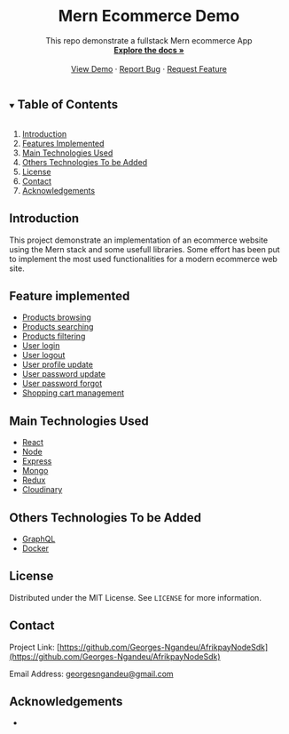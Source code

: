 <!-- PROJECT LOGO -->
<br />
<p align="center">
  <h1 align="center">Mern Ecommerce Demo</h1>

  <p align="center">
    This repo demonstrate a fullstack Mern ecommerce App
    <br />
    <a href="https://github.com/Georges-Ngandeu/AfrikpayNodeSdk"><strong>Explore the docs »</strong></a>
    <br />
    <br />
    <a href="https://github.com/Georges-Ngandeu/AfrikpayNodeSdk">View Demo</a>
    ·
    <a href="https://github.com/Georges-Ngandeu/AfrikpayNodeSdk">Report Bug</a>
    ·
    <a href="https://github.com/Georges-Ngandeu/AfrikpayNodeSdk">Request Feature</a>
  </p>
</p>

<!-- TABLE OF CONTENTS -->
<details open="open">
  <summary><h2 style="display: inline-block">Table of Contents</h2></summary>
  <ol>
    <li><a href="#introduction">Introduction</a></li>
    <li><a href="#features">Features Implemented</a></li>
    <li><a href="#technologies">Main Technologies Used</a></li>
    <li><a href="#others-technologies">Others Technologies To be Added</a></li>
    <li><a href="#license">License</a></li>
    <li><a href="#contact">Contact</a></li>
    <li><a href="#acknowledgements">Acknowledgements</a></li>
  </ol>
</details>

<!-- GETTING STARTED -->
## Introduction [](#introduction)
This project demonstrate an implementation of an ecommerce website using the Mern stack and some usefull libraries. Some effort has been put to implement the most used functionalities for a modern ecommerce web site.  

## Feature implemented [](#features)
<ul>
    <li><a href="#">Products browsing</a></li>
    <li><a href="#">Products searching</a></li>
    <li><a href="#">Products filtering</a></li>
    <li><a href="#">User login</a></li>
    <li><a href="#">User logout</a></li>
    <li><a href="#">User profile update</a></li>
    <li><a href="#">User password update</a></li>
    <li><a href="#">User password forgot</a></li>
    <li><a href="#">Shopping cart management</a></li>
  </ul>

## Main Technologies Used [](#technologies)
<ul>
    <li><a href="#">React</a></li>
    <li><a href="#">Node</a></li>
    <li><a href="#">Express</a></li>
    <li><a href="#">Mongo</a></li>
    <li><a href="#">Redux</a></li>
    <li><a href="#">Cloudinary</a></li>
</ul>

## Others Technologies To be Added [](#others-technologies)
<ul>
    <li><a href="#">GraphQL</a></li>
    <li><a href="#">Docker</a></li>
</ul>
   
## License [](#license)
Distributed under the MIT License. See `LICENSE` for more information.

## Contact [](#contact)
Project Link: [https://github.com/Georges-Ngandeu/AfrikpayNodeSdk](https://github.com/Georges-Ngandeu/AfrikpayNodeSdk)

Email Address: [georgesngandeu@gmail.com](georgesngandeu@gmail.com)

## Acknowledgements [](#acknowledgements)
* []()


